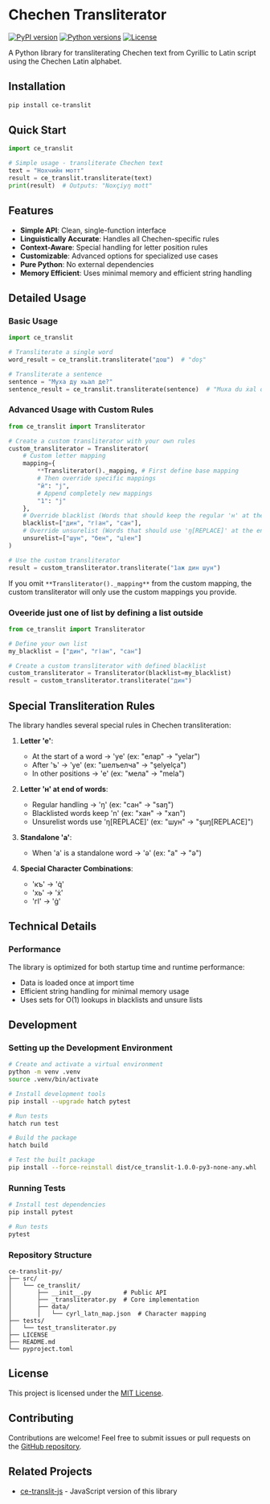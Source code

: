 # Chechen Transliterator

[![PyPI version](https://img.shields.io/pypi/v/ce-translit.svg)](https://pypi.org/project/ce-translit/)
[![Python versions](https://img.shields.io/pypi/pyversions/ce-translit.svg)](https://pypi.org/project/ce-translit/)
[![License](https://img.shields.io/github/license/chechen-language/ce-translit-py.svg)](https://github.com/chechen-language/ce-translit-py/blob/main/LICENSE)

A Python library for transliterating Chechen text from Cyrillic to Latin script using the Chechen Latin alphabet.

## Installation

```bash
pip install ce-translit
```

## Quick Start

```python
import ce_translit

# Simple usage - transliterate Chechen text
text = "Нохчийн мотт"
result = ce_translit.transliterate(text)
print(result)  # Outputs: "Noxçiyŋ mott"
```

## Features

- **Simple API**: Clean, single-function interface
- **Linguistically Accurate**: Handles all Chechen-specific rules
- **Context-Aware**: Special handling for letter position rules
- **Customizable**: Advanced options for specialized use cases
- **Pure Python**: No external dependencies
- **Memory Efficient**: Uses minimal memory and efficient string handling

## Detailed Usage

### Basic Usage

```python
import ce_translit

# Transliterate a single word
word_result = ce_translit.transliterate("дош")  # "doş"

# Transliterate a sentence
sentence = "Муха ду хьал де?"
sentence_result = ce_translit.transliterate(sentence)  # "Muxa du ẋal de?"
```

### Advanced Usage with Custom Rules

```python
from ce_translit import Transliterator

# Create a custom transliterator with your own rules
custom_transliterator = Transliterator(
    # Custom letter mapping
    mapping={
        **Transliterator()._mapping, # First define base mapping
        # Then override specific mappings
        "й": "j",
        # Append completely new mappings
        "1": "j"
    },
    # Override blacklist (Words that should keep the regular 'н' at the end)
    blacklist=["дин", "гӏан", "сан"],
    # Override unsurelist (Words that should use 'ŋ[REPLACE]' at the end)
    unsurelist=["шун", "бен", "цӏен"]
)

# Use the custom transliterator
result = custom_transliterator.transliterate("1аж дин шун")
```

If you omit `**Transliterator()._mapping**` from the custom mapping, the custom transliterator will only use the custom mappings you provide.

### Oveeride just one of list by defining a list outside

```python
from ce_translit import Transliterator

# Define your own list
my_blacklist = ["дин", "гӏан", "сан"]

# Create a custom transliterator with defined blacklist
custom_transliterator = Transliterator(blacklist=my_blacklist)
result = custom_transliterator.transliterate("дин")
```

## Special Transliteration Rules

The library handles several special rules in Chechen transliteration:

1. **Letter 'е'**:
   - At the start of a word → 'ye' (ex: "елар" → "yelar")
   - After 'ъ' → 'ye' (ex: "шелъелча" → "şelyelça")
   - In other positions → 'e' (ex: "мела" → "mela")

2. **Letter 'н' at end of words**:
   - Regular handling → 'ŋ' (ex: "сан" → "saŋ")
   - Blacklisted words keep 'n' (ex: "хан" → "xan")
   - Unsurelist words use 'ŋ[REPLACE]' (ex: "шун" → "şuŋ[REPLACE]")

3. **Standalone 'а'**:
   - When 'а' is a standalone word → 'ə' (ex: "а" → "ə")

4. **Special Character Combinations**:
   - 'къ' → 'q̇'
   - 'хь' → 'ẋ'
   - 'гӏ' → 'ġ'

## Technical Details

### Performance

The library is optimized for both startup time and runtime performance:

- Data is loaded once at import time
- Efficient string handling for minimal memory usage
- Uses sets for O(1) lookups in blacklists and unsure lists

## Development

### Setting up the Development Environment

```bash
# Create and activate a virtual environment
python -m venv .venv
source .venv/bin/activate

# Install development tools
pip install --upgrade hatch pytest

# Run tests
hatch run test

# Build the package
hatch build

# Test the built package
pip install --force-reinstall dist/ce_translit-1.0.0-py3-none-any.whl
```

### Running Tests

```bash
# Install test dependencies
pip install pytest

# Run tests
pytest
```

### Repository Structure

```
ce-translit-py/
├── src/
│   └── ce_translit/
│       ├── __init__.py         # Public API
│       ├── _transliterator.py  # Core implementation
│       ├── data/
│       │   └── cyrl_latn_map.json  # Character mapping
├── tests/
│   └── test_transliterator.py
├── LICENSE
├── README.md
└── pyproject.toml
```

## License

This project is licensed under the [MIT License](https://github.com/chechen-language/ce-translit-py/blob/main/LICENSE).

## Contributing

Contributions are welcome! Feel free to submit issues or pull requests on the [GitHub repository](https://github.com/chechen-language/ce-translit-py).

## Related Projects

- [ce-translit-js](https://github.com/chechen-language/ce-translit-js) - JavaScript version of this library
